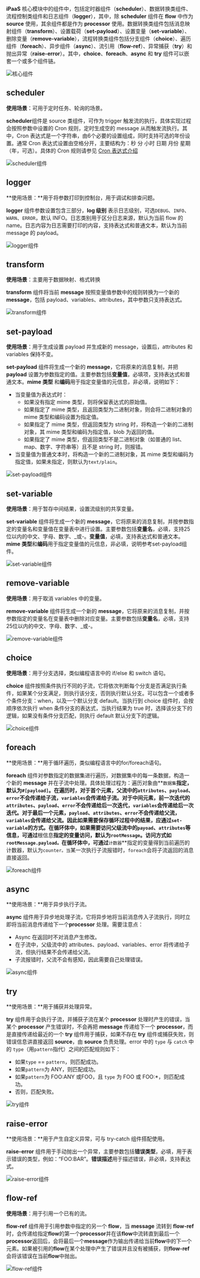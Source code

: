 **iPaaS** 核心模块中的组件中，包括定时器组件（**scheduler**）、数据转换类组件、流程控制类组件和日志组件（**logger**），其中，除 **scheduler** 组件在 **flow** 中作为 **source** 使用，其余组件都是作为 **processor** 使用。数据转换类组件包括消息映射组件（**transform**）、设置载荷（**set-payload**）、设置变量（**set-variable**）、删除变量（**remove-variable**），流程转换类组件包括分支组件（**choice**）、遍历组件（**foreach**）、异步组件（**async**）、流引用（**flow-ref**）、异常捕获（**try**）和抛出异常（**raise-error**）。其中，**choice**、**foreach**、**async** 和 **try** 组件可以嵌套一个或多个组件链。

![核心组件](https://main.qcloudimg.com/raw/d1ddc1449a39eff72b0bed637985e902/%E6%A0%B8%E5%BF%83%E7%BB%84%E4%BB%B6.png)

## scheduler

**使用场景**：可用于定时任务、轮询的场景。

**scheduler**组件是 source 类组件，可作为 trigger 触发流的执行，具体实现过程会按照参数中设置的 Cron 规则，定时生成空的 message 从而触发流执行。其中，Cron 表达式是一个字符串，由6个必要的设置组成，同时支持可选的年份设置。通常 Cron 表达式设置由空格分开，主要结构为：秒 分 小时 日期 月份 星期 （年，可选）。具体的 Cron 规则请参见 [Cron 表达式介绍](https://cloud.tencent.com/document/product/1270/46958)

![scheduler组件](https://main.qcloudimg.com/raw/5d8911724655674bc405c8aeb9da8ece/scheduler%E7%BB%84%E4%BB%B6.png)

## logger

**使用场景：**用于将参数打印到控制台，用于调试和排查问题。

**logger** 组件参数设置包含三部分，**log 级别** 表示日志级别，可选`DEBUG`、`INFO`、`WARN`、`ERROR`，默认 INFO。日志类别用于区分日志来源，默认为当前 flow 的 name。日志内容为日志需要打印的内容，支持表达式和普通文本，默认为当前 message 的 payload。

![logger组件](https://main.qcloudimg.com/raw/0b2f13e8e3ed0a2e88dab503f1786dc2/logger%E7%BB%84%E4%BB%B6.png)

## transform

**使用场景**：主要用于数据映射、格式转换

**transform** 组件将当前 **message** 按照变量值参数中的规则转换为一个新的 **message**，包括 payload、variables、attributes，其中参数只支持表达式。

![transform组件](https://main.qcloudimg.com/raw/8be4f47f410c28712b327cfb8946b822/transform%E7%BB%84%E4%BB%B6.png)

## set-payload

**使用场景**：用于生成设置 payload 并生成新的 message，设置后，attributes 和 variables 保持不变。

**set-payload** 组件将生成一个新的 **message**，它将原来的消息复制，并把 **payload** 设置为参数指定的值。主要参数包括**变量值**，必填项，支持表达式和普通文本。**mime 类型** 和**编码**用于指定变量值的元信息，非必填，说明如下：

- 当变量值为表达式时：
  - 如果没有指定 mime 类型，则将保留表达式的原始值。
  - 如果指定了 mime 类型，且返回类型为二进制对象，则会将二进制对象的 mime 类型和编码设置为指定值。
  - 如果指定了 mime 类型，但返回类型为 string 时，将构造一个新的二进制对象，其 mime 类型和编码为指定值，blob 为返回的值。
  - 如果指定了 mime 类型，但返回类型不是二进制对象（如普通的 list、map、数字、字符串等）且不是 string 时，则报错。
- 当变量值为普通文本时，将构造一个新的二进制对象，其 mime 类型和编码为指定值，如果未指定，则默认为`text/plain`。

![set-payload组件](https://main.qcloudimg.com/raw/6ca1dd0b45b64ed8e7be775e546ab3a5/set-payload%E7%BB%84%E4%BB%B6.png)

## set-variable

**使用场景**：用于暂存中间结果，设置流级别的共享变量。

**set-variable** 组件将生成一个新的 **message**，它将原来的消息复制，并按参数指定的变量名和变量值在变量表中进行设置。主要参数包括**变量名**，必填，支持25位以内的中文、字母、数字、_或-。**变量值**，必填，支持表达式和普通文本。**mime 类型**和**编码**用于指定变量值的元信息，非必填，说明参考set-payload组件。

![set-variable组件](https://main.qcloudimg.com/raw/445b59b48d13e024ef6c004412798c6b/set-variable%E7%BB%84%E4%BB%B6.png)

## remove-variable

**使用场景**：用于取消 variables 中的变量。

**remove-variable** 组件将生成一个新的 **message**，它将原来的消息复制，并按参数指定的变量名在变量表中删除对应变量。主要参数包括**变量名**，必填，支持25位以内的中文、字母、数字、_或-。

![remove-variable组件](https://main.qcloudimg.com/raw/6da99c056fd10bd4b758811efd1416f0/remove-variable%E7%BB%84%E4%BB%B6.png)

## choice

**使用场景**：用于分支选择，类似编程语言中的 if/else 和 switch 语句。

**choice** 组件按照条件执行不同的子流，它将依次判断每个分支是否满足执行条件，如果某个分支满足，则执行该分支，否则执行默认分支。可以包含一个或者多个条件分支：when，以及一个默认分支 default。当执行到 choice 组件时，会按顺序依次执行 when 条件分支的表达式，当执行结果为 true 时，选择该分支下的逻辑，如果没有条件分支匹配，则执行 default 默认分支下的逻辑。

![choice组件](https://main.qcloudimg.com/raw/b301facf66b9c639d1506f0bdcca7417/choice%E7%BB%84%E4%BB%B6.png)

## foreach

**使用场景：**用于循环遍历，类似编程语言中的for/foreach语句。

**foreach** 组件对参数指定的数据集进行遍历，对数据集中的每一条数据，构造一个新的 **message** 并在子流中处理。具体处理过程为：遍历对象由**`数据集`**指定，默认为`#[payload]`。在遍历时，对于首个元素，父流中的`attributes`、`payload`、`error`不会传递给子流，`variables`会传递给子流。对于中间元素，前一次迭代的`attributes`、`payload`、`error`不会传递给后一次迭代，`variables`会传递给后一次迭代。对于最后一个元素，`payload`、`attributes`、`error`不会传递给父流，`variables`会传递给父流。因此如果需要保存循环过程中的结果，应通过`set-variable`的方式。在循环体中，如果需要访问父级流中的`payoad`、`attributes`等信息，可通过**根信息**指定的变量访问，默认为`rootMessage`。访问方式如`rootMessage.payload。`在循环体中，可通过**`计数器`**指定的变量得到当前遍历的计数器，默认为`counter。当`某一次执行子流报错时，`foreach`会将子流返回的消息直接返回。

![foreach组件](https://main.qcloudimg.com/raw/27288f49d44784f03c4e6122e2f46bcb/foreach%E7%BB%84%E4%BB%B6.png)

## async

**使用场景：**用于异步执行子流。

**async** 组件用于异步地处理子流，它将异步地将当前消息传入子流执行，同时立即将当前消息传递给下一个**processor** 处理。需要注意点：

- Async 在返回时不对消息产生修改。
- 在子流中，父级流中的 attributes、payload、variables、error 将传递给子流，但执行结果不会传递给父流。
- 子流报错时，父流不会有感知，因此需要自己处理错误。

![async组件](https://main.qcloudimg.com/raw/ede5100bd04ae2ed05b5ec1e85fbf8c3/async%E7%BB%84%E4%BB%B6.png)

## try

**使用场景：**用于捕获并处理异常。

**try** 组件用于会执行子流，并捕获子流在某个 **processor** 处理时产生的错误，当某个 **processor** 产生错误时，不会再把 **message** 传递给下一个 **processor**，而是直接传递给最近的一个 **try** 组件用于捕获，如果不存在 **try** 组件或捕获失败，则错误信息讲直接返回 **source**，由 **source** 负责处理。error 中的 `type` 与 `catch` 中的 `type`（用`pattern`指代）之间的匹配规则如下：

- 如果`type` == `pattern`，则匹配成功。
- 如果`pattern`为 ANY，则匹配成功。
- 如果`pattern`为 FOO:ANY 或FOO，且 `type` 为 FOO 或 FOO:\*，则匹配成功。
- 否则，匹配失败。

![try组件](https://main.qcloudimg.com/raw/c931a439dfdcba60341b3335269e3a53/try%E7%BB%84%E4%BB%B6.png)

## raise-error

**使用场景：**用于产生自定义异常，可与 try-catch 组件搭配使用。

**raise-error** 组件用于手动抛出一个异常，主要参数包括**错误类型**，必填，用于表示错误的类型，例如：“FOO:BAR”。**错误描述**用于描述错误，非必填，支持表达式。

![raise-error组件](https://main.qcloudimg.com/raw/114e8e383486ca4d2d7dd7d1fe9f5b3e/raise-error%E7%BB%84%E4%BB%B6.png)

## flow-ref

**使用场景**：用于引用一个已有的流。

**flow-ref** 组件用于引用参数中指定的另一个 **flow**，当 **message** 流转到 **flow-ref** 时，会传递给指定**flow**的第一个**processor**并在该**flow**中流转直到最后一个**processor**返回后，会将最后一个**message**作为输出传递给当前**flow**中的下一个元素。如果被引用的**flow**在某个处理中产生了错误并且没有被捕获，则**flow-ref**会将该错误在当前**flow**中抛出。

![flow-ref组件](https://main.qcloudimg.com/raw/b202289ef91cd8df37d7a28716b38118/flow-ref%E7%BB%84%E4%BB%B6.png)
